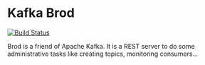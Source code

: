 # Kafka Brod

[![Build Status](https://travis-ci.org/gquintana/kafka-brod.svg)](https://travis-ci.org/gquintana/kafka-brod)

Brod is a friend of Apache Kafka.
It is a REST server to do some administrative tasks like creating topics, monitoring consumers...

